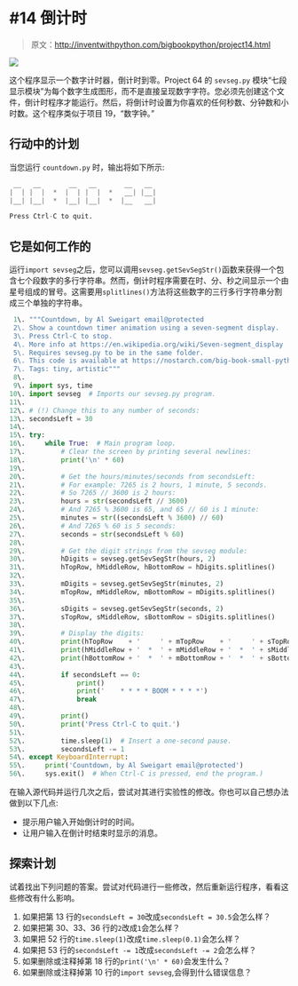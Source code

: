 # #14 倒计时

> 原文：<http://inventwithpython.com/bigbookpython/project14.html>

![](img/9d995d63aaead72cad01120081eb8f75.png)

这个程序显示一个数字计时器，倒计时到零。Project 64 的 `sevseg.py` 模块“七段显示模块”为每个数字生成图形，而不是直接呈现数字字符。您必须先创建这个文件，倒计时程序才能运行。然后，将倒计时设置为你喜欢的任何秒数、分钟数和小时数。这个程序类似于项目 19，“数字钟。”

## 行动中的计划

当您运行 `countdown.py` 时，输出将如下所示:

```py
 __   __       __   __       __   __
|  | |  |  *  |  | |  |  *   __| |__|
|__| |__|  *  |__| |__|  *  |__   __|

Press Ctrl-C to quit.
```

## 它是如何工作的

运行`import sevseg`之后，您可以调用`sevseg.getSevSegStr()`函数来获得一个包含七个段数字的多行字符串。然而，倒计时程序需要在时、分、秒之间显示一个由星号组成的冒号。这需要用`splitlines()`方法将这些数字的三行多行字符串分割成三个单独的字符串。

```py
 1\. """Countdown, by Al Sweigart email@protected
 2\. Show a countdown timer animation using a seven-segment display.
 3\. Press Ctrl-C to stop.
 4\. More info at https://en.wikipedia.org/wiki/Seven-segment_display
 5\. Requires sevseg.py to be in the same folder.
 6\. This code is available at https://nostarch.com/big-book-small-python-programming
 7\. Tags: tiny, artistic"""
 8\. 
 9\. import sys, time
10\. import sevseg  # Imports our sevseg.py program.
11\. 
12\. # (!) Change this to any number of seconds:
13\. secondsLeft = 30
14\. 
15\. try:
16\.     while True:  # Main program loop.
17\.         # Clear the screen by printing several newlines:
18\.         print('\n' * 60)
19\. 
20\.         # Get the hours/minutes/seconds from secondsLeft:
21\.         # For example: 7265 is 2 hours, 1 minute, 5 seconds.
22\.         # So 7265 // 3600 is 2 hours:
23\.         hours = str(secondsLeft // 3600)
24\.         # And 7265 % 3600 is 65, and 65 // 60 is 1 minute:
25\.         minutes = str((secondsLeft % 3600) // 60)
26\.         # And 7265 % 60 is 5 seconds:
27\.         seconds = str(secondsLeft % 60)
28\. 
29\.         # Get the digit strings from the sevseg module:
30\.         hDigits = sevseg.getSevSegStr(hours, 2)
31\.         hTopRow, hMiddleRow, hBottomRow = hDigits.splitlines()
32\. 
33\.         mDigits = sevseg.getSevSegStr(minutes, 2)
34\.         mTopRow, mMiddleRow, mBottomRow = mDigits.splitlines()
35\. 
36\.         sDigits = sevseg.getSevSegStr(seconds, 2)
37\.         sTopRow, sMiddleRow, sBottomRow = sDigits.splitlines()
38\. 
39\.         # Display the digits:
40\.         print(hTopRow    + '     ' + mTopRow    + '     ' + sTopRow)
41\.         print(hMiddleRow + '  *  ' + mMiddleRow + '  *  ' + sMiddleRow)
42\.         print(hBottomRow + '  *  ' + mBottomRow + '  *  ' + sBottomRow)
43\. 
44\.         if secondsLeft == 0:
45\.             print()
46\.             print('    * * * * BOOM * * * *')
47\.             break
48\. 
49\.         print()
50\.         print('Press Ctrl-C to quit.')
51\. 
52\.         time.sleep(1)  # Insert a one-second pause.
53\.         secondsLeft -= 1
54\. except KeyboardInterrupt:
55\.     print('Countdown, by Al Sweigart email@protected')
56\.     sys.exit()  # When Ctrl-C is pressed, end the program.) 
```

在输入源代码并运行几次之后，尝试对其进行实验性的修改。你也可以自己想办法做到以下几点:

*   提示用户输入开始倒计时的时间。
*   让用户输入在倒计时结束时显示的消息。

## 探索计划

试着找出下列问题的答案。尝试对代码进行一些修改，然后重新运行程序，看看这些修改有什么影响。

1.  如果把第 13 行的`secondsLeft = 30`改成`secondsLeft = 30.5`会怎么样？
2.  如果把第 30、33、36 行的`2`改成`1`会怎么样？
3.  如果把 52 行的`time.sleep(1)`改成`time.sleep(0.1)`会怎么样？
4.  如果把 53 行的`secondsLeft -= 1`改成`secondsLeft -= 2`会怎么样？
5.  如果删除或注释掉第 18 行的`print('\n' * 60)`会发生什么？
6.  如果删除或注释掉第 10 行的`import sevseg`,会得到什么错误信息？